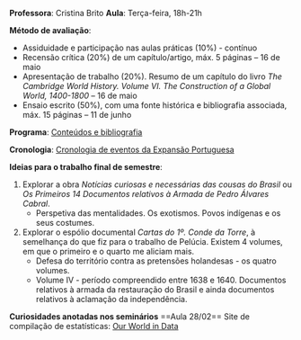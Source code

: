 **Professora**: Cristina Brito
**Aula**: Terça-feira, 18h-21h

**Método de avaliação**:
- Assiduidade e participação nas aulas práticas (10%) - contínuo
- Recensão crítica (20%) de um capítulo/artigo, máx. 5 páginas – 16 de maio 
- Apresentação de trabalho (20%). Resumo de um capítulo do livro *The Cambridge World History. Volume VI. The Construction of a Global World, 1400-1800* – 16 de maio 
- Ensaio escrito (50%), com uma fonte histórica e bibliografia associada, máx. 15 páginas – 11 de junho

**Programa**: [Conteúdos e bibliografia](file:///C:/Users/maria/Downloads/Syllabus%20Descobrimento%20e%20Globaliza%C3%A7%C3%A3o%202023.pdf)

**Cronologia**: [Cronologia de eventos da Expansão Portuguesa](file:///C:/Users/maria/Downloads/Cronologia%20da%20Hist%C3%B3ria%20da%20Expans%C3%A3o.pdf)

**Ideias para o trabalho final de semestre**:
1. Explorar a obra *Notícias curiosas e necessárias das cousas do Brasil* ou *Os Primeiros 14 Documentos relativos à Armada de Pedro Álvares Cabral*. 
	- Perspetiva das mentalidades. Os exotismos. Povos indígenas e os seus costumes.
2. Explorar o espólio documental *Cartas do 1º. Conde da Torre*, à semelhança do que fiz para o trabalho de Pelúcia. Existem 4 volumes, em que o primeiro e o quarto me aliciam mais.
	- Defesa do território contra as pretensões holandesas - os quatro volumes.
	- Volume IV - período compreendido entre 1638 e 1640. Documentos relativos à armada da restauração do Brasil e ainda documentos relativos à aclamação da independência.

**Curiosidades anotadas nos seminários**
==Aula 28/02==
Site de compilação de estatísticas: [Our World in Data](https://ourworldindata.org/)
